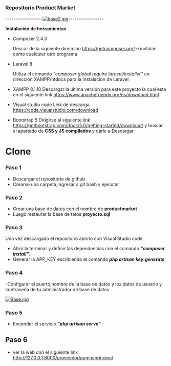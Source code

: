 ### Repositorio Product Market 
------------------[![base2.jpg](https://i.postimg.cc/L60bcJTs/base2.jpg)](https://postimg.cc/kBKs8XLr)-----------------
 
**Instalación de herramientas**

* Composer 2.4.3

  Descar de la siguiente dirección https://getcomposer.org/ e instalar como cualquier otro programa
* Laravel 8 

  Utiliza el comando *"composer global require laravel/installer"* en    dirección XAMPP/htdocs para la instalacion de Laravel 
* XAMPP 8.1.10
  Descargar la ultima versión para este proyecto la cual esta en el siguiente link https://www.apachefriends.org/es/download.html
* Visual studio code
 Link de descarga https://code.visualstudio.com/download
* Bootstrap  5 
 Dirigirse al siguiente link   https://getbootstrap.com/docs/5.0/getting-started/download/   y buscar el apartado de **CSS y JS compilados** y darle a Descargar 

# Clone

### Paso 1 
- Descargar el repositorio de github 
- Crearse una carpeta,ingresar a git bash y ejecutar 
### Paso 2
- Crear una base de datos con el nombre de **productmarket**
- Luego restaurar la base de tatos **proyecto.sql**
### Paso 3
Una vez descargado el repositorio abrirlo con Visual Studio code 
- Abrir la terminar y definir las dependencias con el comando ***"composer install"***.
- Generar la APP_KEY escribiendo el comando ***php artisan key:generate***
### Paso 4
-Configurar el puerto,nombre de la base de datos y los datos de usuario y    contraseña de tu administrador de base de datos

[![Base.jpg](https://i.postimg.cc/ydTxkXGs/Base.jpg)](https://postimg.cc/Fd7N6cmB)

### Paso 5
- Encender el servicio ***"php artisan serve"***

## Paso 6

- ver la web con el siguiente link http://127.0.0.1:8000/proveedor/paginaprincipal
